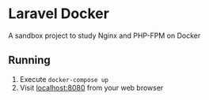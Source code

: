# Laravel Docker
A sandbox project to study Nginx and PHP-FPM on Docker

## Running
1. Execute `docker-compose up`
2. Visit [localhost:8080](http://localhost:8080) from your web browser

